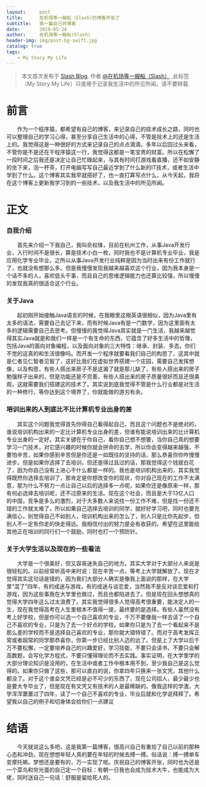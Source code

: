 ```yaml
---
layout:     post
title:      在机场等一艘船（Slash)的博客开张了
subtitle:   第一篇自己的博客
date:       2019-05-24
author:     在机场等一艘船(Slash)
header-img: img/post-bg-swift.jpg
catalog: true
tags:
    - My Story My Life
---
```



> 本文首次发布于 [Slash Blog](http://yuquanfeng.github.io), 作者 [@在机场等一艘船（Slash）](https://yuquanfeng.github.io) ,此标签（My Story My Life）只是用于记录我生活中的所见所闻，请不要转载.

# 前言
<p style="text-indent:2em">作为一个程序猿，都希望有自己的博客，来记录自己的技术成长之路，同时也可以整理自己的学习心得，甚至分享自己生活中的心得，不管是技术上的还是生活上的。我觉得这是一种很好的方式来记录自己的点点滴滴，多年以后回过头来看，不管你是不是还在干程序猿这一行，我觉得这都是一笔宝贵的财富。所以在松懈了一段时间之后我还是决定让自己忙碌起来，与其有时间打游戏看直播，还不如安静的坐下来，泡一杯茶，打开电脑写写自己最近学到了什么新的IT技术，或者生活中学到了什么。这个博客其实我早就搭好了，也一直打算写点什么，从今天起，我将在这个博客上更新我学习到的一些技术，以及我生活中的所见所闻。</p>

# 正文
### 自我介绍
<p style="text-indent:2em">首先来介绍一下我自己，我叫俞权锋，目前在杭州工作，从事Java开发行业，入行时间不是很长，算是技术小白一枚，同时我也不是计算机专业毕业，我是应用化学专业毕业，之所以从事Java开发行业纯粹是因为当时出来有份工作就行了，也就没有想那么多。但是我慢慢发现我越来越喜欢这个行业，因为我本身是一个话不多的人，喜欢低头干事，而且自己的思维逻辑能力也还算比较强，所以慢慢的发现我真的很适合这个行业。</p>

### 关于Java
<p style="text-indent:2em">起初刚开始接触Java语言的时候，在我眼里这根英语很相似，因为Java里有太多的语法，需要自己去记下来，而有时候Java有是一门数学，因为这里面有太多的逻辑需要自己去思考。但慢慢的我觉得Java其实就是一门生活，我越来越觉得其实Java就是和我们一样是一个有生命的东西，它蕴含了好多生活中的哲理，包括Java的面向对象编程，以及面向对象的三大特性：继承、封装、多态。你们不觉的这真的和生活很像吗。而开发一个程序就要看我们自己的构思了，这其中就是仁者见仁智者见智了，这好比我们在虚拟世界搭建一个庄园，需要自己发挥想像，以及构思，有些人搭出来房子不是这漏了就是那儿缺了，有些人搭出来的房子勉强样子出来的，但是功能还是不完善，有些人搭出来的房子质量很好而且还很美观，这就需要我们搭建这的技术了。其实说到底我觉得不管是什么行业都是对生活的一种修行，等你达到这个境界了，你就能做的游刃有余。</p>

### 培训出来的人到底比不比计算机专业出身的差
<p style="text-indent:2em">其实这个问题我觉得首先你得自己看得起自己，而且这个问题也不是绝对的，谁说培训机构出来的一定比计算机专业出身的差，但谁有能说培训出来的比计算机专业出身的一定好。其实关键在于你自己，看你自己想不想要，当你自己真的想要学习一门技术，对它感兴趣的时候你就会拼命的去学，所以你会变得越来越强，不要怕辛苦，如果你感到辛苦但是你还是一如既往的坚持的话，那么恭喜你你咋慢慢进步。但是如果你选择了去培训，但还是得过且过的话，那我觉得这个钱就白花了，因为你自己没有上进心干什么都是一样的。我也是培训机构出来的，其实我觉得既然你选择去培训了，那肯定是你想改变你的现状，你对自己现在的工作不太满意，那为什么不努力一点让自己以后的选择多一点呢，如果你还是像原来一样，那有何必选择去培训呢，还不过原来的生活。现在这个社会，而且是大于13亿人口的中国，竞争是多么的激烈，对于大多数人来说找一份工作不难，但是找一份还不错的工作就太难了，所以如果自己选择去培训的同学，就好好学习吧，同时也要充满信心，别觉得自己不如别人，培训机构出来的怎么了，别人只是比你先起步，但别人不一定有你走的快走得远。我相信付出的努力是会有收获的。希望在这里能给其他正在培训的同行们一个鼓励，同时也打一个预防针。</p>

### 关于大学生活以及现在的一些看法
<p style="text-indent:2em">大学是一个很美好，但又容易迷失自己的地方。其实大学对于大部分人来说是很轻松的。以前经常听高中来时说：现在辛苦一点，等考上大学就解放了。现在才觉得其实这句话是错的，因为我们大部分人确实是像我上面说的那样，在大学里“混了”四年，有的成迷与游戏，有的成迷与谈恋爱，当然我不是反对谈恋爱和打游戏，因为这些事我在大学里也做过，而且也都陷进去了。但是现在回头想想真的觉得大学四年这么过太浪费了。其实我觉得很多人觉得高考很重要，能决定人的一生，现在我觉得高考在人生里根本不值得一提，最终要的是选择。有些人虽然没有考上好学校，但是你可以选一个自己喜欢的专业，千万不要像我一样去读了一个自己不喜欢的专业，只是为了去一个好点的学校。如果你只是为了去一个看起来不是那么差的学校而不是选择自己喜欢的专业，那你就大错特错了。而对于高考发挥正常或者超常的同学那恭喜你，你第一步已经比别人迈的远了。但是上了大学以后千万不要松懈，一定要培养自己的兴趣爱好，学习技能，不要只会读书，不要只会解高数题，会写化学方程式，不要只懂得理论而不去实践。事实证明，在大学里学的大部分理论知识是没用的，在生活中或者工作中根本用不到，至少我自己是这么觉得的。如果你只做了这些，那可以直白的说，你拿四年只换来一张文凭，其他什么都没了。对于这个谁会文凭已经是必不可少的东西了，现在公司招人，最少最少也是要大专毕业了，但是现在有文凭又有技术的人是最稀缺的。像我这样的学渣，大学浑浑噩噩过了四年，读了一个自己不喜欢的专业，毕业后就和化学说拜拜了。希望我以自己的例子和切身体会给你们一点建议</p>

# 结语
<p style="text-indent:2em">今天就说这么多吧，这是我第一篇博客，很高兴自己有重拾了自己以前的那种心态和冲劲，现在想想年轻人真的要在年轻的时候去搏一搏。俗话说：搏一搏单车变摩托嘛。梦想还是要有的，万一实现了呢。庆祝自己的博客开张，同时也为还是一个菜鸟和穷光蛋的自己定一个目标：有朝一日我也会成为技术大牛，也能成为大佬，同时送自己一句话：舒服是留给死人的。</p>



